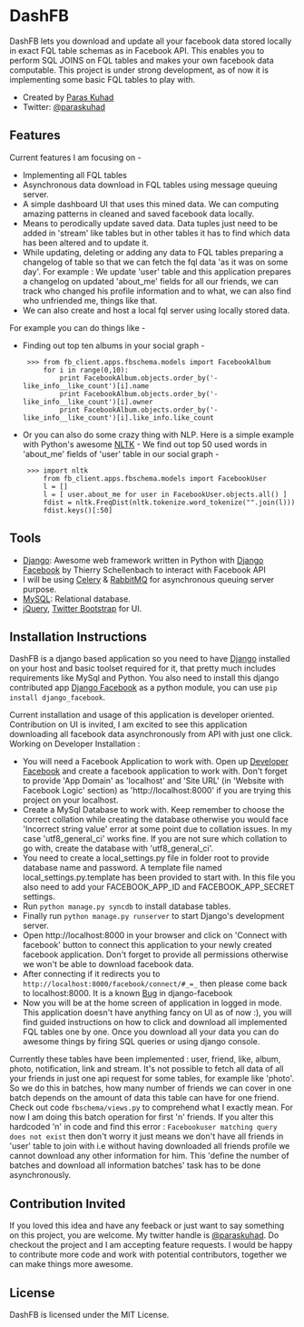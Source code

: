 # DashFB
DashFB lets you download and update all your facebook data stored locally in exact FQL table schemas as in Facebook API. This enables you to perform SQL JOINS on FQL tables and makes your own facebook data computable. This project is under strong development, as of now it is implementing some basic FQL tables to play with.

 * Created by [Paras Kuhad](http://pacificparas.org) 
 * Twitter: [@paraskuhad](http://twitter.com/paraskuhad)

## Features
Current features I am focusing on -
 * Implementing all FQL tables 
 * Asynchronous data download in FQL tables using message queuing server.
 * A simple dashboard UI that uses this mined data. We can computing amazing patterns in cleaned and saved facebook data locally.
 * Means to perodically update saved data. Data tuples just need to be added in 'stream' like tables but in other tables it has to find which data has been altered and to update it.
 * While updating, deleting or adding any data to FQL tables preparing a changelog of table so that we can fetch the fql data 'as it was on some day'. For example : We update 'user' table and this application prepares a changelog on updated 'about_me' fields for all our friends, we can track who changed his profile information and to what, we can also find who unfriended me, things like that.  
 * We can also create and host a local fql server using locally stored data.

For example you can do things like -
 * Finding out top ten albums in your social graph -
        
        >>> from fb_client.apps.fbschema.models import FacebookAlbum
            for i in range(0,10):
                print FacebookAlbum.objects.order_by('-like_info__like_count')[i].name
                print FacebookAlbum.objects.order_by('-like_info__like_count')[i].owner
                print FacebookAlbum.objects.order_by('-like_info__like_count')[i].like_info.like_count

 * Or you can also do some crazy thing with NLP. Here is a simple example with Python's awesome [NLTK](http://nltk.org/) - We find out top 50 used words in 'about_me' fields of 'user' table in our social graph -

        >>> import nltk
            from fb_client.apps.fbschema.models import FacebookUser
            l = []
            l = [ user.about_me for user in FacebookUser.objects.all() ]
            fdist = nltk.FreqDist(nltk.tokenize.word_tokenize("".join(l)))
            fdist.keys()[:50]

## Tools

 * [Django](http://www.djangoproject.com): Awesome web framework written in Python with [Django Facebook](https://github.com/tschellenbach/Django-facebook) by Thierry Schellenbach to interact with Facebook API
 * I will be using [Celery](http://ask.github.com/celery) & [RabbitMQ](http://www.rabbitmq.com) for asynchronous queuing server purpose. 
 * [MySQL](http://www.postgresql.com): Relational database.
 * [jQuery](http://www.jquery.com), [Twitter Bootstrap](http://twitter.github.io/bootstrap/) for UI.


## Installation Instructions

DashFB is a django based application so you need to have [Django](https://www.djangoproject.com/) installed on your host and basic toolset required for it, that pretty much includes requirements like MySql and Python. You also need to install this django contributed app [Django Facebook](https://github.com/tschellenbach/Django-facebook) as a python module, you can use `pip install django_facebook`.

Current installation and usage of this application is developer oriented. Contribution on UI is invited, I am excited to see this application downloading all facebook data asynchronously from API with just one click.
Working on Developer Installation :
 * You will need a Facebook Application to work with. Open up [Developer Facebook](http://developers.facebook.com/apps) and create a facebook application to work with. Don't forget to provide 'App Domain' as 'localhost' and 'Site URL' (in 'Website with Facebook Logic' section) as 'http://localhost:8000' if you are trying this project on your localhost.
 * Create a MySql Database to work with. Keep remember to choose the correct collation while creating the database otherwise you would face 'Incorrect string value' error at some point due to collation issues. In my case 'utf8_general_ci' works fine. If you are not sure which collation to go with, create the database with 'utf8_general_ci'.
 * You need to create a local_settings.py file in folder root to provide database name and password. A template file named local_settings.py.template has been provided to start with. In this file you also need to add your FACEBOOK_APP_ID and FACEBOOK_APP_SECRET settings. 
 * Run `python manage.py syncdb` to install database tables.
 * Finally run `python manage.py runserver` to start Django's development server.
 * Open http://localhost:8000 in your browser and click on 'Connect with facebook' button to connect this application to your newly created facebook application. Don't forget to provide all permissions otherwise we won't be able to download facebook data.
 * After connecting if it redirects you to `http://localhost:8000/facebook/connect/#_=_` then please come back to localhost:8000. It is a known [Bug](https://github.com/tschellenbach/Django-facebook/issues/227) in django-facebook
 * Now you will be at the home screen of application in logged in mode. This application doesn't have anything fancy on UI as of now :), you will find guided instructions on how to click and download all implemented FQL tables one by one. Once you download all your data you can do awesome things by firing SQL queries or using django console.

Currently these tables have been implemented : user, friend, like, album, photo, notification, link and stream. It's not possible to fetch all data of all your friends in just one api request for some tables, for example like 'photo'. So we do this in batches, how many number of friends we can cover in one batch depends on the amount of data this table can have for one friend. Check out code `fbschema/views.py` to comprehend what I exactly mean. For now I am doing this batch operation for first 'n' friends. If you alter this hardcoded 'n' in code and find this error : `Facebookuser matching query does not exist` then don't worry it just means we don't have all friends in 'user' table to join with i.e without having downloaded all friends profile we cannot download any other information for him. This 'define the number of batches and download all information batches' task has to be done asynchronously.

## Contribution Invited
If you loved this idea and have any feeback or just want to say something on this project, you are welcome. My twitter handle is [@paraskuhad](http://twitter.com/paraskuhad). Do checkout the project and I am accepting feature requests. I would be happy to contribute more code and work with potential contributors, together we can make things more awesome.

## License

DashFB is licensed under the MIT License.
